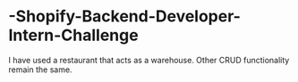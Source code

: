 # -Shopify-Backend-Developer-Intern-Challenge
I have used a restaurant that acts as a warehouse. Other CRUD functionality remain the same.
